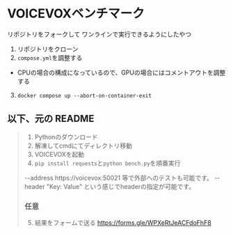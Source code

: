 # VOICEVOXベンチマーク

リポジトリをフォークして ワンラインで実行できるようにしたやつ

1. リポジトリをクローン
2. `compose.yml`を調整する
  - CPUの場合の構成になっているので、GPUの場合にはコメントアウトを調整する
3. `docker compose up --abort-on-container-exit`

以下、元の README
---
> 
> 1. Pythonのダウンロード
> 2. 解凍してcmdにてディレクトリ移動
> 3. VOICEVOXを起動
> 4. `pip install requests`と`python bench.py`を順番実行
> 
> --address https://voicevox:50021 等で外部へのテストも可能です。
> --header "Key: Value" という感じでheaderの指定が可能です。
> 
> ### 任意
> 5. 結果をフォームで送る
> https://forms.gle/WPXeRtJeACFdoFhF8
> 
